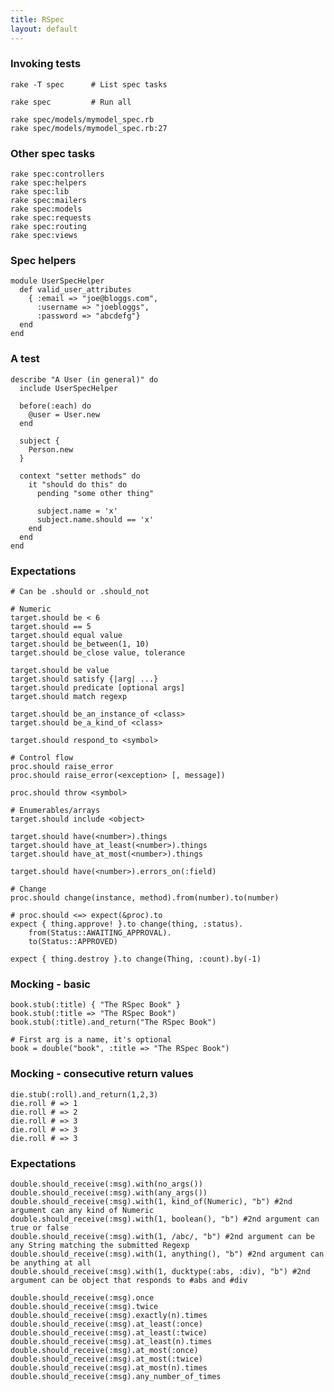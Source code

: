 ```yaml
---
title: RSpec
layout: default
---
```


### Invoking tests

    rake -T spec      # List spec tasks

    rake spec         # Run all

    rake spec/models/mymodel_spec.rb
    rake spec/models/mymodel_spec.rb:27

### Other spec tasks

    rake spec:controllers
    rake spec:helpers
    rake spec:lib
    rake spec:mailers
    rake spec:models
    rake spec:requests
    rake spec:routing
    rake spec:views


### Spec helpers

    module UserSpecHelper
      def valid_user_attributes
        { :email => "joe@bloggs.com",
          :username => "joebloggs",
          :password => "abcdefg"}
      end
    end

### A test

    describe "A User (in general)" do
      include UserSpecHelper

      before(:each) do
        @user = User.new
      end

      subject {
        Person.new
      }

      context "setter methods" do
        it "should do this" do
          pending "some other thing"

          subject.name = 'x'
          subject.name.should == 'x'
        end
      end
    end

### Expectations

    # Can be .should or .should_not

    # Numeric
    target.should be < 6
    target.should == 5
    target.should equal value
    target.should be_between(1, 10)
    target.should be_close value, tolerance

    target.should be value
    target.should satisfy {|arg| ...}
    target.should predicate [optional args]
    target.should match regexp

    target.should be_an_instance_of <class>
    target.should be_a_kind_of <class>

    target.should respond_to <symbol>

    # Control flow
    proc.should raise_error
    proc.should raise_error(<exception> [, message])

    proc.should throw <symbol>

    # Enumerables/arrays
    target.should include <object>

    target.should have(<number>).things
    target.should have_at_least(<number>).things
    target.should have_at_most(<number>).things

    target.should have(<number>).errors_on(:field)

    # Change
    proc.should change(instance, method).from(number).to(number)

    # proc.should <=> expect(&proc).to
    expect { thing.approve! }.to change(thing, :status).
        from(Status::AWAITING_APPROVAL).
        to(Status::APPROVED)

    expect { thing.destroy }.to change(Thing, :count).by(-1)

### Mocking - basic

    book.stub(:title) { "The RSpec Book" }
    book.stub(:title => "The RSpec Book")
    book.stub(:title).and_return("The RSpec Book")

    # First arg is a name, it's optional
    book = double("book", :title => "The RSpec Book")

### Mocking - consecutive return values

    die.stub(:roll).and_return(1,2,3)
    die.roll # => 1
    die.roll # => 2
    die.roll # => 3
    die.roll # => 3
    die.roll # => 3

### Expectations

    double.should_receive(:msg).with(no_args())
    double.should_receive(:msg).with(any_args())
    double.should_receive(:msg).with(1, kind_of(Numeric), "b") #2nd argument can any kind of Numeric
    double.should_receive(:msg).with(1, boolean(), "b") #2nd argument can true or false
    double.should_receive(:msg).with(1, /abc/, "b") #2nd argument can be any String matching the submitted Regexp
    double.should_receive(:msg).with(1, anything(), "b") #2nd argument can be anything at all
    double.should_receive(:msg).with(1, ducktype(:abs, :div), "b") #2nd argument can be object that responds to #abs and #div

    double.should_receive(:msg).once
    double.should_receive(:msg).twice
    double.should_receive(:msg).exactly(n).times
    double.should_receive(:msg).at_least(:once)
    double.should_receive(:msg).at_least(:twice)
    double.should_receive(:msg).at_least(n).times
    double.should_receive(:msg).at_most(:once)
    double.should_receive(:msg).at_most(:twice)
    double.should_receive(:msg).at_most(n).times
    double.should_receive(:msg).any_number_of_times

